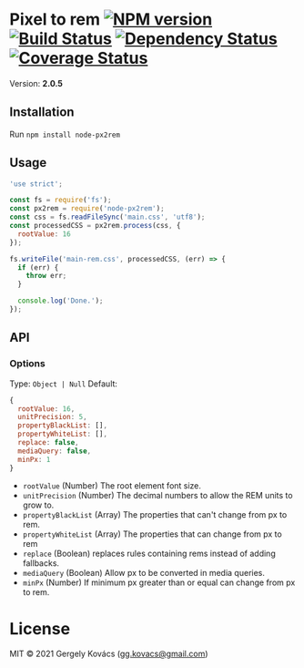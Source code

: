 # Pixel to rem [![NPM version][npm-image]][npm-url] [![Build Status][travis-image]][travis-url] [![Dependency Status][daviddm-image]][daviddm-url] [![Coverage Status][coverage-image]][coverage-url]
Version: **2.0.5**

## Installation

Run `npm install node-px2rem`

## Usage

```js
'use strict';

const fs = require('fs');
const px2rem = require('node-px2rem');
const css = fs.readFileSync('main.css', 'utf8');
const processedCSS = px2rem.process(css, {
  rootValue: 16
});

fs.writeFile('main-rem.css', processedCSS, (err) => {
  if (err) {
    throw err;
  }

  console.log('Done.');
});
```

## API

### Options

Type: `Object | Null`
Default:
```js
{
  rootValue: 16,
  unitPrecision: 5,
  propertyBlackList: [],
  propertyWhiteList: [],
  replace: false,
  mediaQuery: false,
  minPx: 1
}
```

- `rootValue` (Number) The root element font size.
- `unitPrecision` (Number) The decimal numbers to allow the REM units to grow to.
- `propertyBlackList` (Array) The properties that can't change from px to rem.
- `propertyWhiteList` (Array) The properties that can change from px to rem
- `replace` (Boolean) replaces rules containing rems instead of adding fallbacks.
- `mediaQuery` (Boolean) Allow px to be converted in media queries.
- `minPx` (Number) If minimum px greater than or equal can change from px to rem.

# License
MIT © 2021 Gergely Kovács (gg.kovacs@gmail.com)

[npm-image]: https://badge.fury.io/js/node-px2rem.svg
[npm-url]: https://npmjs.org/package/node-px2rem
[travis-image]: https://travis-ci.org/ggkovacs/node-px2rem.svg?branch=master
[travis-url]: https://travis-ci.org/ggkovacs/node-px2rem
[daviddm-image]: https://david-dm.org/ggkovacs/node-px2rem.svg?theme=shields.io
[daviddm-url]: https://david-dm.org/ggkovacs/node-px2rem
[coverage-image]: https://coveralls.io/repos/ggkovacs/node-px2rem/badge.svg?service=github&branch=master
[coverage-url]: https://coveralls.io/github/ggkovacs/node-px2rem?branch=master
